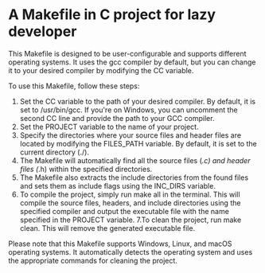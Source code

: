 # A Makefile in C project for lazy developer

This Makefile is designed to be user-configurable and supports different operating systems. It uses the gcc compiler by default, but you can change it to your desired compiler by modifying the CC variable.

To use this Makefile, follow these steps:

1. Set the CC variable to the path of your desired compiler. By default, it is set to /usr/bin/gcc. If you're on Windows, you can uncomment the second CC line and provide the path to your GCC compiler.
2. Set the PROJECT variable to the name of your project.
3. Specify the directories where your source files and header files are located by modifying the FILES_PATH variable. By default, it is set to the current directory (./).
4. The Makefile will automatically find all the source files (*.c) and header files (*.h) within the specified directories.
5. The Makefile also extracts the include directories from the found files and sets them as include flags using the INC_DIRS variable.
6. To compile the project, simply run make all in the terminal. This will compile the source files, headers, and include directories using the specified compiler and output the executable file with the name specified in the PROJECT variable.
7.To clean the project, run make clean. This will remove the generated executable file.

Please note that this Makefile supports Windows, Linux, and macOS operating systems. It automatically detects the operating system and uses the appropriate commands for cleaning the project.
